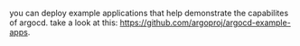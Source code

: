 you can deploy example applications that help demonstrate the capabilites of argocd. take a look at this: https://github.com/argoproj/argocd-example-apps.